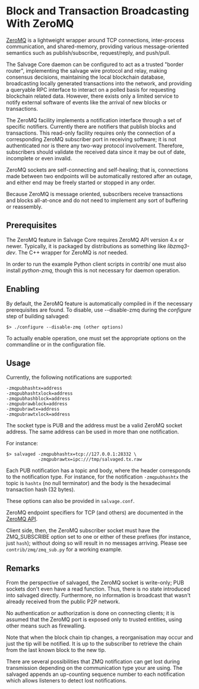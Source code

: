 # Block and Transaction Broadcasting With ZeroMQ

[ZeroMQ](http://zeromq.org/) is a lightweight wrapper around TCP connections,
inter-process communication, and shared-memory, providing various
message-oriented semantics such as publish/subscribe, request/reply, and
push/pull.

The Salvage Core daemon can be configured to act as a trusted "border router",
implementing the salvage wire protocol and relay, making consensus decisions,
maintaining the local blockchain database, broadcasting locally generated
transactions into the network, and providing a queryable RPC interface to
interact on a polled basis for requesting blockchain related data. However,
there exists only a limited service to notify external software of events like
the arrival of new blocks or transactions.

The ZeroMQ facility implements a notification interface through a set of
specific notifiers. Currently there are notifiers that publish blocks and
transactions. This read-only facility requires only the connection of a
corresponding ZeroMQ subscriber port in receiving software; it is not
authenticated nor is there any two-way protocol involvement. Therefore,
subscribers should validate the received data since it may be out of date,
incomplete or even invalid.

ZeroMQ sockets are self-connecting and self-healing; that is,
connections made between two endpoints will be automatically restored
after an outage, and either end may be freely started or stopped in
any order.

Because ZeroMQ is message oriented, subscribers receive transactions and blocks
all-at-once and do not need to implement any sort of buffering or reassembly.

## Prerequisites

The ZeroMQ feature in Salvage Core requires ZeroMQ API version 4.x or newer.
Typically, it is packaged by distributions as something like *libzmq3-dev*. The
C++ wrapper for ZeroMQ is *not* needed.

In order to run the example Python client scripts in contrib/ one must also
install *python-zmq*, though this is not necessary for daemon operation.

## Enabling

By default, the ZeroMQ feature is automatically compiled in if the necessary
prerequisites are found. To disable, use --disable-zmq during the *configure*
step of building salvaged:

```
$> ./configure --disable-zmq (other options)
```

To actually enable operation, one must set the appropriate options on the
commandline or in the configuration file.

## Usage

Currently, the following notifications are supported:

```
-zmqpubhashtx=address
-zmqpubhashtxlock=address
-zmqpubhashblock=address
-zmqpubrawblock=address
-zmqpubrawtx=address
-zmqpubrawtxlock=address
```

The socket type is PUB and the address must be a valid ZeroMQ socket address.
The same address can be used in more than one notification.

For instance:

```
$> salvaged -zmqpubhashtx=tcp://127.0.0.1:28332 \
            -zmqpubrawtx=ipc:///tmp/salvaged.tx.raw
```

Each PUB notification has a topic and body, where the header corresponds to the
notification type. For instance, for the notification `-zmqpubhashtx` the topic
is `hashtx` (no null terminator) and the body is the hexadecimal transaction
hash (32 bytes).

These options can also be provided in `salvage.conf`.

ZeroMQ endpoint specifiers for TCP (and others) are documented in the [ZeroMQ API](http://api.zeromq.org/4-0:_start).

Client side, then, the ZeroMQ subscriber socket must have the ZMQ_SUBSCRIBE
option set to one or either of these prefixes (for instance, just `hash`);
without doing so will result in no messages arriving. Please see `contrib/zmq/zmq_sub.py`
for a working example.

## Remarks

From the perspective of salvaged, the ZeroMQ socket is write-only; PUB sockets
don't even have a read function. Thus, there is no state introduced into
salvaged directly. Furthermore, no information is broadcast that wasn't already
received from the public P2P network.

No authentication or authorization is done on connecting clients; it is assumed
that the ZeroMQ port is exposed only to trusted entities, using other means
such as firewalling.

Note that when the block chain tip changes, a reorganisation may occur and just
the tip will be notified. It is up to the subscriber to retrieve the chain from
the last known block to the new tip.

There are several possibilities that ZMQ notification can get lost during
transmission depending on the communication type your are using. The salvaged
appends an up-counting sequence number to each notification which allows
listeners to detect lost notifications.
